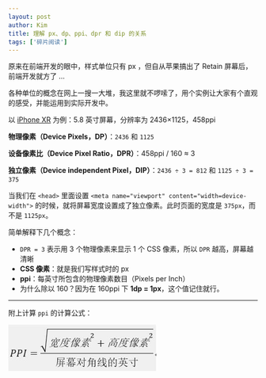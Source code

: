 ```yaml
---
layout: post
author: Kim
title: 理解 px、dp、ppi、dpr 和 dip 的关系
tags: ['碎片阅读']
---
```


原来在前端开发的眼中，样式单位只有 px ，但自从苹果搞出了 Retain 屏幕后，前端开发就方了 ...

各种单位的概念在网上一搜一大堆，我这里就不啰嗦了，用个实例让大家有个直观的感受，并能运用到实际开发中。

以 [iPhone XR](https://www.apple.com/cn/iphone-xr/specs/) 为例：5.8 英寸屏幕，分辨率为 2436×1125，458ppi

**物理像素（Device Pixels，DP）**：`2436` 和 `1125`

**设备像素比（Device Pixel Ratio，DPR）**：458ppi / 160 ≈ 3

**独立像素（Device independent Pixel，DIP）**：`2436 ÷ 3 = 812` 和 `1125 ÷ 3 = 375`

当我们在 `<head>` 里面设置 `<meta name="viewport" content="width=device-width">` 的时候，就将屏幕宽度设置成了独立像素。此时页面的宽度是 `375px`，而不是 `1125px`。

简单解释下几个概念：

- `DPR = 3` 表示用 3 个物理像素来显示 1 个 CSS 像素，所以 `DPR` 越高，屏幕越清晰
- **CSS 像素**：就是我们写样式时的 px
- **ppi**：每英寸所包含的物理像素数目（Pixels per Inch）
- 为什么除以 160？因为在 160ppi 下 **1dp = 1px**，这个值记住就行。

---

附上计算 `ppi` 的计算公式：

![alt](/images/2019-02-12/1_1.jpg)
